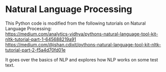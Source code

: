 # Natural Language Processing

This Python code is modified from the following tutorials on Natural Language Processing:  
https://medium.com/analytics-vidhya/pythons-natural-language-tool-kit-nltk-tutorial-part-1-645688219a91 
https://medium.com/@ishan.cdixit/pythons-natural-language-tool-kit-nltk-tutorial-part-2-f5a4d70fd01e

It goes over the basics of NLP and explores how NLP works on some test text.
